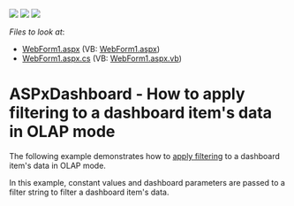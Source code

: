 <!-- default badges list -->
![](https://img.shields.io/endpoint?url=https://codecentral.devexpress.com/api/v1/VersionRange/128579777/16.2.3%2B)
[![](https://img.shields.io/badge/Open_in_DevExpress_Support_Center-FF7200?style=flat-square&logo=DevExpress&logoColor=white)](https://supportcenter.devexpress.com/ticket/details/T481105)
[![](https://img.shields.io/badge/📖_How_to_use_DevExpress_Examples-e9f6fc?style=flat-square)](https://docs.devexpress.com/GeneralInformation/403183)
<!-- default badges end -->
<!-- default file list -->
*Files to look at*:

* [WebForm1.aspx](./CS/ASPxDashboard_OlapFiltering/WebForm1.aspx) (VB: [WebForm1.aspx](./VB/ASPxDashboard_OlapFiltering/WebForm1.aspx))
* [WebForm1.aspx.cs](./CS/ASPxDashboard_OlapFiltering/WebForm1.aspx.cs) (VB: [WebForm1.aspx.vb](./VB/ASPxDashboard_OlapFiltering/WebForm1.aspx.vb))
<!-- default file list end -->
# ASPxDashboard - How to apply filtering to a dashboard item's data in OLAP mode


<p>The following example demonstrates how to <a href="https://documentation.devexpress.com/#Dashboard/CustomDocument117032">apply filtering</a> to a dashboard item's data in OLAP mode.</p>
<p>In this example, constant values and dashboard parameters are passed to a filter string to filter a dashboard item's data.</p>

<br/>


